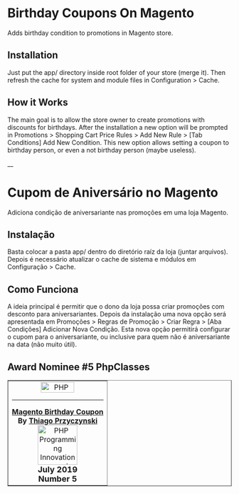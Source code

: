 # Birthday Coupons On Magento
Adds birthday condition  to promotions in Magento store.

## Installation
Just put the app/ directory inside root folder of your store (merge it).
Then refresh the cache for system and module files in Configuration > Cache.

## How it Works
The main goal is to allow the store owner to create promotions with discounts for birthdays. 
After the installation a new option will be prompted in Promotions > Shopping Cart Price Rules > Add New Rule > [Tab Conditions] Add New Condition.
This new option allows setting a coupon to birthday person, or even a not birthday person (maybe useless).

__

# Cupom de Aniversário no Magento
Adiciona condição de aniversariante nas promoções em uma loja Magento.

## Instalação
Basta colocar a pasta app/ dentro do diretório raíz da loja (juntar arquivos).
Depois é necessário atualizar o cache de sistema e módulos em Configuração > Cache.

## Como Funciona
A ideia principal é permitir que o dono da loja possa criar promoções com desconto para aniversariantes.
Depois da instalação uma nova opção será apresentada em Promoções > Regras de Promoção > Criar Regra > [Aba Condições] Adicionar Nova Condição.
Esta nova opção permitirá configurar o cupom para o aniversariante, ou inclusive para quem não é aniversariante na data (não muito útil).

## Award Nominee #5 PhpClasses
<table class="framed light" border>
<tr>
<td align="center"><a href="https://www.phpclasses.org/" title="PHP Classes" alt="PHP Classes"><img src="https://files.phpclasses.org/graphics/phpclasses/logo-small-phpclasses.svg" width="75" height="24" alt="PHP Classes" style="vertical-align: top"></a><br>
<hr>
<b><a href="https://www.phpclasses.org/package/11294-PHP-Create-birthday-discount-coupons-for-store-users.html">Magento Birthday Coupon</a><br>
By <a href="https://www.phpclasses.org/browse/author/1531932.html">Thiago Przyczynski</a></b><br>
<a href="/award/innovation/"><img src="https://www.phpclasses.org/award/innovation/nominee.gif" width="89" height="89" alt="PHP Programming Innovation award nominee" title="PHP Programming Innovation award nominee" border="0"></a><br><b><span style="font-size: large">July 2019<br>
Number 5</span></b></td>
</tr>
</table>

